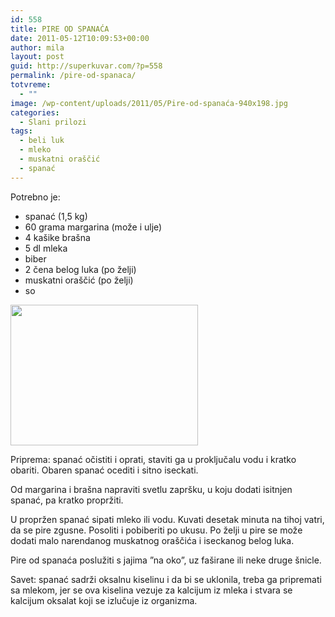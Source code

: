```yaml
---
id: 558
title: PIRE OD SPANAĆA
date: 2011-05-12T10:09:53+00:00
author: mila
layout: post
guid: http://superkuvar.com/?p=558
permalink: /pire-od-spanaca/
totvreme:
  - ""
image: /wp-content/uploads/2011/05/Pire-od-spanaća-940x198.jpg
categories:
  - Slani prilozi
tags:
  - beli luk
  - mleko
  - muskatni oraščić
  - spanać
---
```

Potrebno je:

  * spanać (1,5 kg)
  * 60 grama margarina (može i ulje)
  * 4 kašike brašna
  * 5 dl mleka
  * biber
  * 2 čena belog luka (po želji)
  * muskatni oraščić (po želji)
  * so

<img class="alignnone size-medium wp-image-2650" title="Pire od spanaća" src="//superkuvar.com/wp-content/uploads/2011/05/Pire-od-spana%C4%87a-300x225.jpg" alt="" width="300" height="225" /> 

Priprema: spanać očistiti i oprati, staviti ga u proključalu vodu i kratko obariti. Obaren spanać ocediti i sitno iseckati.

Od margarina i brašna napraviti svetlu zapršku, u koju dodati isitnjen spanać, pa kratko propržiti.

U propržen spanać sipati mleko ili vodu. Kuvati desetak minuta na tihoj vatri, da se pire zgusne. Posoliti i pobiberiti po ukusu. Po želji u pire se može dodati malo narendanog muskatnog oraščića i iseckanog belog luka.

Pire od spanaća poslužiti s jajima &#8221;na oko&#8221;, uz faširane ili neke druge šnicle.

Savet: spanać sadrži oksalnu kiselinu i da bi se uklonila, treba ga pripremati sa mlekom, jer se ova kiselina vezuje za kalcijum iz mleka i stvara se kalcijum oksalat koji se izlučuje iz organizma.